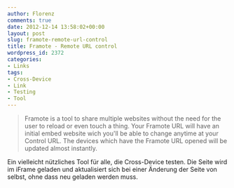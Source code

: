 ```yaml
---
author: Florenz
comments: true
date: 2012-12-14 13:58:02+00:00
layout: post
slug: framote-remote-url-control
title: Framote - Remote URL control
wordpress_id: 2372
categories:
- Links
tags:
- Cross-Device
- Link
- Testing
- Tool
---
```


> 
  
> 
> Framote is a tool to share multiple websites without the need for the user to reload or even touch a thing. Your Framote URL will have an initial embed website wich you'll be able to change anytime at your Control URL.
  The devices which have the Framote URL opened will be updated almost instantly.
> 
> 






Ein vielleicht nützliches Tool für alle, die Cross-Device testen. Die Seite wird im iFrame geladen und aktualisiert sich bei einer Änderung der Seite von selbst, ohne dass neu geladen werden muss.



